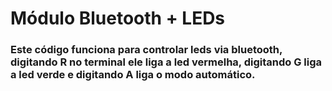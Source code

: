 # Módulo Bluetooth + LEDs

### Este código funciona para controlar leds via bluetooth, digitando R no terminal ele liga a led vermelha, digitando G liga a led verde e digitando A liga o modo automático.
